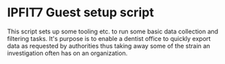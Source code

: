 # IPFIT7 Guest setup script

This script sets up some tooling etc. to run some basic data collection and 
filtering tasks. It's purpose is to enable a dentist office to quickly 
export data as requested by authorities thus taking away some of the strain
an investigation often has on an organization. 